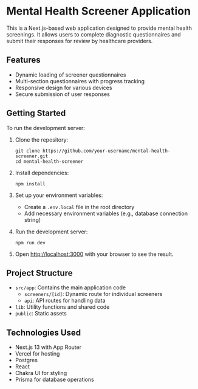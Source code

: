 # Mental Health Screener Application

This is a Next.js-based web application designed to provide mental health screenings. It allows users to complete diagnostic questionnaires and submit their responses for review by healthcare providers.

## Features

- Dynamic loading of screener questionnaires
- Multi-section questionnaires with progress tracking
- Responsive design for various devices
- Secure submission of user responses

## Getting Started

To run the development server:

1. Clone the repository:

   ```
   git clone https://github.com/your-username/mental-health-screener.git
   cd mental-health-screener
   ```

2. Install dependencies:

   ```
   npm install
   ```

3. Set up your environment variables:

   - Create a `.env.local` file in the root directory
   - Add necessary environment variables (e.g., database connection string)

4. Run the development server:

   ```
   npm run dev
   ```

5. Open [http://localhost:3000](http://localhost:3000) with your browser to see the result.

## Project Structure

- `src/app`: Contains the main application code
  - `screeners/[id]`: Dynamic route for individual screeners
  - `api`: API routes for handling data
- `lib`: Utility functions and shared code
- `public`: Static assets

## Technologies Used

- Next.js 13 with App Router
- Vercel for hosting
- Postgres
- React
- Chakra UI for styling
- Prisma for database operations
